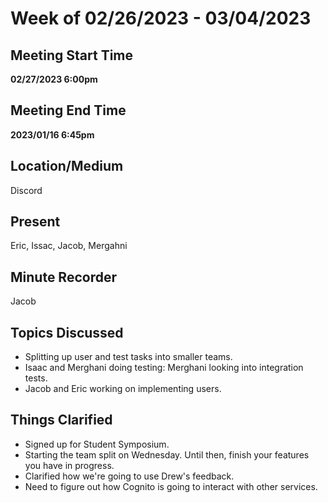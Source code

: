 # Week of 02/26/2023 - 03/04/2023

## Meeting Start Time

**02/27/2023 6:00pm**

## Meeting End Time

**2023/01/16 6:45pm** 

## Location/Medium

Discord

## Present

Eric, Issac, Jacob, Mergahni

## Minute Recorder

Jacob

## Topics Discussed

- Splitting up user and test tasks into smaller teams.
- Isaac and Merghani doing testing: Merghani looking into integration tests.
- Jacob and Eric working on implementing users.

## Things Clarified

- Signed up for Student Symposium.
- Starting the team split on Wednesday. Until then, finish your features you have in progress.
- Clarified how we're going to use Drew's feedback.
- Need to figure out how Cognito is going to interact with other services.